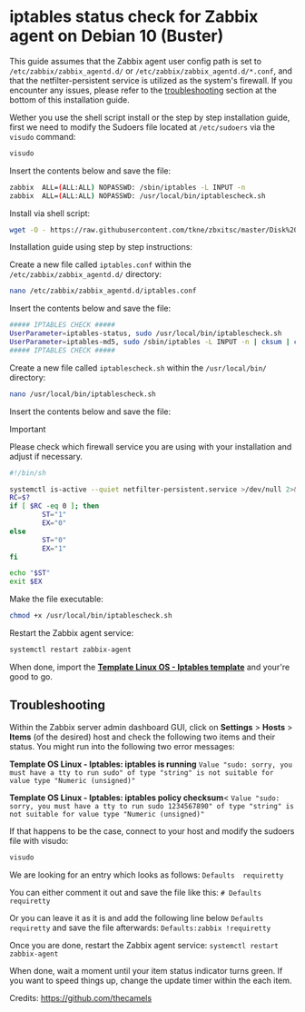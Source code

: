 iptables status check for Zabbix agent on Debian 10 (Buster)
======

This guide assumes that the Zabbix agent user config path is set to `/etc/zabbix/zabbix_agentd.d/` or `/etc/zabbix/zabbix_agentd.d/*.conf`, and that the netfilter-persistent service is utilized as the system's firewall. If you encounter any issues, please refer to the [troubleshooting](#troubleshooting) section at the bottom of this installation guide.

Wether you use the shell script install or the step by step installation guide, first we need to modify the Sudoers file located at `/etc/sudoers` via the `visudo` command:
```bash
visudo
```

Insert the contents below and save the file:
```bash
zabbix  ALL=(ALL:ALL) NOPASSWD: /sbin/iptables -L INPUT -n
zabbix  ALL=(ALL:ALL) NOPASSWD: /usr/local/bin/iptablescheck.sh
```

Install via shell script:

```bash
wget -O - https://raw.githubusercontent.com/tkne/zbxitsc/master/Disk%20IO/Debian10/Shell%20Script/iptablescheck_install.sh | bash
```

Installation guide using step by step instructions:

Create a new file called `iptables.conf` within the `/etc/zabbix/zabbix_agentd.d/` directory:
```bash
nano /etc/zabbix/zabbix_agentd.d/iptables.conf
```

Insert the contents below and save the file:
```bash
##### IPTABLES CHECK #####
UserParameter=iptables-status, sudo /usr/local/bin/iptablescheck.sh
UserParameter=iptables-md5, sudo /sbin/iptables -L INPUT -n | cksum | cut -d " " -f 1
##### IPTABLES CHECK #####
```

Create a new file called `iptablescheck.sh` within the `/usr/local/bin/` directory:
```bash
nano /usr/local/bin/iptablescheck.sh
```

Insert the contents below and save the file:
> [!IMPORTANT]
> Please check which firewall service you are using with your installation and adjust if necessary.
```bash
#!/bin/sh

systemctl is-active --quiet netfilter-persistent.service >/dev/null 2>&1
RC=$?
if [ $RC -eq 0 ]; then
        ST="1"
        EX="0"
else
        ST="0"
        EX="1"
fi

echo "$ST"
exit $EX
```

Make the file executable:
```bash
chmod +x /usr/local/bin/iptablescheck.sh
```

Restart the Zabbix agent service:
```bash
systemctl restart zabbix-agent
```

When done, import the [**Template Linux OS - Iptables template**](https://github.com/tkne/zbxitsc/blob/master/Iptables/Template/Template%20Linux%20OS%20-%20Iptables.xml) and your're good to go.


## Troubleshooting

Within the Zabbix server admin dashboard GUI, click on **Settings** > **Hosts** > **Items** (of the desired) host and check the following two items and their status. You might run into the following two error messages:

**Template OS Linux - Iptables: iptables is running**
`Value "sudo: sorry, you must have a tty to run sudo" of type "string" is not suitable for value type "Numeric (unsigned)"`

**Template OS Linux - Iptables: iptables policy checksum**<
`Value "sudo: sorry, you must have a tty to run sudo 1234567890" of type "string" is not suitable for value type "Numeric (unsigned)"`

If that happens to be the case, connect to your host and modify the sudoers file with visudo:</br>
```bash
visudo
```

We are looking for an entry which looks as follows:
`Defaults  requiretty`

You can either comment it out and save the file like this:
`# Defaults  requiretty`

Or you can leave it as it is and add the following line below `Defaults  requiretty` and save the file afterwards:
`Defaults:zabbix !requiretty`

Once you are done, restart the Zabbix agent service:
`systemctl restart zabbix-agent`

When done, wait a moment until your item status indicator turns green. If you want to speed things up, change the update timer within the each item.

Credits: https://github.com/thecamels